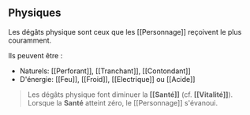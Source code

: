 ## Physiques
Les dégâts physique sont ceux que les [[Personnage]] reçoivent le plus couramment. 

Ils peuvent être :
- Naturels: [[Perforant]], [[Tranchant]], [[Contondant]]
- D'énergie: [[Feu]], [[Froid]], [[Electrique]] ou [[Acide]]

> Les dégâts physique font diminuer la **[[Santé]]** (cf. **[[Vitalité]]**).
> Lorsque la **Santé** atteint zéro, le [[Personnage]] s'évanoui.